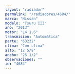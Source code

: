 ```yaml
---
layout: "radiador"
permalink: "/radiadores/4684/"
marca: "Nissan"
modelo: "Tsuru III"
ano: "2013"
motor: "L4 1.6"
transmision: "Automática"
parte: "63232"
clima: "Con clima"
alto: "12 5/8"
ancho: "25 1/2"
observaciones: ""
id: "4684"
---
```


